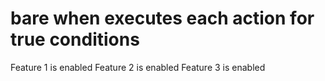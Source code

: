 # bare when executes each action for true conditions
Feature 1 is enabled
Feature 2 is enabled
Feature 3 is enabled